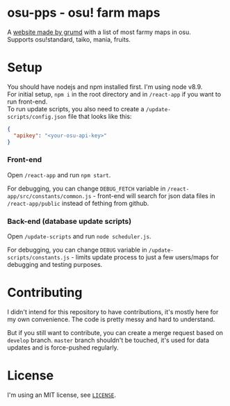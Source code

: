 # osu-pps - osu! farm maps

A [website made by grumd](http://grumd.github.io/osu-pps) with a list of most farmy maps in osu.  
Supports osu!standard, taiko, mania, fruits.

# Setup

You should have nodejs and npm installed first. I'm using node v8.9.  
For initial setup, `npm i` in the root directory and in `/react-app` if you want to run front-end.  
To run update scripts, you also need to create a `/update-scripts/config.json` file that looks like this:

```json
{
  "apikey": "<your-osu-api-key>"
}
```

### Front-end
Open `/react-app` and run `npm start`.

For debugging, you can change `DEBUG_FETCH` variable in `/react-app/src/constants/common.js` - front-end will search for json data files in `/react-app/public` instead of fething from github.

### Back-end (database update scripts)
Open `/update-scripts` and run `node scheduler.js`.

For debugging, you can change `DEBUG` variable in `/update-scripts/constants.js` - limits update process to just a few users/maps for debugging and testing purposes.

# Contributing

I didn't intend for this repository to have contributions, it's mostly here for my own convenience. The code is pretty messy and hard to understand.

But if you still want to contribute, you can create a merge request based on `develop` branch.
`master` branch shouldn't be touched, it's used for data updates and is force-pushed regularly.

# License

I'm using an MIT license, see [`LICENSE`](https://github.com/grumd/osu-pps/blob/develop/LICENSE).
